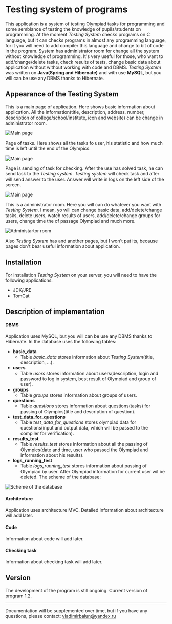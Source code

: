 # Testing system of programs
This application is a system of testing Olympiad tasks for programming
and some semblance of testing the knowledge of pupils/students on 
programming. At the moment *Testing System* checks programs on C language,
but it can checks programs in almost any programming language, for it
you will need to add compiler this language and change to bit of code
in the program. System has administrator room for change all the system 
without knowledge of programming. It's very useful for those, who want to
add/change/delete tasks, check results of tests, change basic data about
application without without working with code and DBMS. *Testing System* 
was written on **Java(Spring and Hibernate)** and with use **MySQL**, but you
will can be use any DBMS thanks to Hibernate.

## Appearance of the Testing System
This is a main page of application. Here shows basic information
about application. All the information(title, description, address, 
number, description of college/school/institute, icon and website) can be 
change in administrator room.

![Main page](http://my-files.ru/Get/hlse6z/%D0%91%D0%B5%D0%B7%D1%8B%D0%BC%D1%8F%D0%BD%D0%BD%D1%8B%D0%B9.png?justuploaded=true)

Page of tasks. Here shows all the tasks fo user, his statistic and how much 
time is left until the end of the Olympics.

![Main page](http://my-files.ru/Get/alsd3n/%D0%91%D0%B5%D0%B7%D1%8B%D0%BC%D1%8F%D0%BD%D0%BD%D1%8B%D0%B9.png)

Page is sending of task for checking. After the use has solved task, he can send
task to the *Testing system*. *Testing system* will check task and after will send
answer to the user. Answer will write in logs on the left side of the screen.

![Main page](http://my-files.ru/Get/qq8n1k/%D0%91%D0%B5%D0%B7%D1%8B%D0%BC%D1%8F%D0%BD%D0%BD%D1%8B%D0%B9.png)

This is a administrator room. Here you will can do whatever you want with
*Testing System*. I mean, yo will can change basic data, add/delete/change
tasks, delete users, watch results of users, add/delete/change groups for
users, change time the of passage Olympiad and much more.

![Administartor room](http://my-files.ru/Get/gsrakg/%D0%91%D0%B5%D0%B7%D1%8B%D0%BC%D1%8F%D0%BD%D0%BD%D1%8B%D0%B9.png?justuploaded=true)

Also *Testing System* has and another pages, but I won't put its, because pages don't 
bear useful information about application.

## Installation
For installation *Testing System* on your server, you will need to have the following
applications:
- JDK/JRE
- TomCat

## Description of implementation
#### DBMS
Application uses MySQL, but you will can be use any DBMS thanks to Hibernate. In
the database uses the following tables:
+ **basic_data**
    + Table *basic_data* stores information about *Testing System*(title, description, ...).
+ **users**
    + Table *users* stores information about users(description, login and password to log in 
    system, best result of Olympiad and group of user).
+ **groups**
    + Table *groups* stores information about groups of users.
+ **questions**
    + Table *questions* stores information about questions(tasks) for passing of
    Olympics(title and description of question).
+ **test_data_for_questions**
    + Table *test_data_for_questions* stores olympiad data for questions(input and output
    data, which will be passed to the compiler for verification).
+ **results_test**
    + Table *results_test* stores information about all the passing of Olympics(date 
    and time, user who passed the Olympiad and information about his results).
+ **logs_running_test**
    + Table *logs_running_test* stores information about passing of Olympiad by user.
    After Olympiad information for current user wil be deleted.
The scheme of the database:

![Scheme of the database](http://my-files.ru/Get/ivbe0l/%D1%81%D1%85%D0%B5%D0%BC%D0%B0%D0%91%D0%94.png?justuploaded=true)    

#### Architecture
Application uses architecture MVC. Detailed information about architecture will add later.
#### Code
Information about code will add later.
#### Checking task
Information about checking task will add later.

## Version
The development of the program is still ongoing. Current version of program 1.2.
____
Documentation will be supplemented over time, but if you have any questions, please contact: vladimirbalun@yandex.ru

